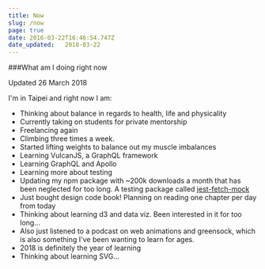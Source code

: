 ```yaml
---
title: Now
slug: /now
page: true
date: 2016-03-22T16:46:54.747Z
date_updated:   2018-03-22
---
```


###What am I doing right now

Updated 26 March 2018

I'm in Taipei and right now I am:

* Thinking about balance in regards to health, life and physicality
* Currently taking on students for private mentorship
* Freelancing again
* Climbing three times a week.
* Started lifting weights to balance out my muscle imbalances
* Learning VulcanJS, a GraphQL framework
* Learning GraphQL and Apollo
* Learning more about testing
* Updating my npm package with ~200k downloads a month that has been neglected for too long. A testing package called [jest-fetch-mock](https://www.npmjs.com/package/jest-fetch-mock)
* Just bought design code book! Planning on reading one chapter per day from today
* Thinking about learning d3 and data viz. Been interested in it for too long...
* Also just listened to a podcast on web animations and greensock, which is also something I've been wanting to learn for ages.
* 2018 is definitely the year of learning
* Thinking about learning SVG...

